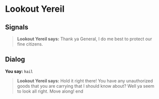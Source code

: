# Lookout Yereil
## Signals

>**Lookout Yereil says:** Thank ya General, I do me best to protect our fine citizens.
## Dialog

**You say:** `hail`



>**Lookout Yereil says:** Hold it right there! You have any unauthorized goods that you are carrying that I should know about? Well ya seem to look all right. Move along!
end
